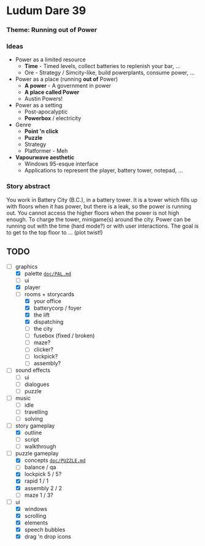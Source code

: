 # Ludum Dare 39 #

### Theme: Running out of Power ###

### Ideas ###

 - Power as a limited resource
   - **Time** - Timed levels, collect batteries to replenish your bar, ...
   - Ore - Strategy / Simcity-like, build powerplants, consume power, ...
 - Power as a place (running **out of** Power)
   - **A power** - A government in power
   - **A place called Power**
   - Austin Powers!
 - Power as a setting
   - Post-apocalyptic
   - **Powerbox** / electricity
 - Genre
   - **Point 'n click**
   - **Puzzle**
   - Strategy
   - Platformer - Meh
 - **Vapourwave aesthetic**
   - Windows 95-esque interface
   - Applications to represent the player, battery tower, notepad, ...

### Story abstract ###

You work in Battery City (B.C.), in a battery tower. It is a tower which fills up with floors when it has power, but there is a leak, so the power is running out. You cannot access the higher floors when the power is not high enough. To charge the tower, minigame(s) around the city. Power can be running out with the time (hard mode?) or with user interactions. The goal is to get to the top floor to ... (plot twist!)

## TODO ##

 - [ ] graphics
   - [x] palette [`doc/PAL.md`](doc/PAL.md)
   - [ ] ui
   - [x] player
   - [ ] rooms + storycards
     - [x] your office
     - [x] batterycorp / foyer
     - [x] the lift
     - [x] dispatching
     - [ ] the city
     - [ ] fusebox (fixed / broken)
     - [ ] maze?
     - [ ] clicker?
     - [ ] lockpick?
     - [ ] assembly?
 - [ ] sound effects
   - [ ] ui
   - [ ] dialogues
   - [ ] puzzle
 - [ ] music
   - [ ] idle
   - [ ] travelling
   - [ ] solving
 - [ ] story gameplay
   - [x] outline
   - [ ] script
   - [ ] walkthrough
 - [ ] puzzle gameplay
   - [x] concepts [`doc/PUZZLE.md`](doc/PUZZLE.md)
   - [ ] balance / qa
   - [x] lockpick 5 / 5?
   - [x] rapid 1 / 1
   - [x] assembly 2 / 2
   - [ ] maze 1 / 3?
 - [ ] ui
   - [x] windows
   - [x] scrolling
   - [x] elements
   - [x] speech bubbles
   - [x] drag 'n drop icons
